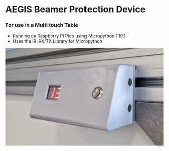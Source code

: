 # AEGIS Beamer Protection Device

### For use in a Multi touch Table

- Running on Raspberry Pi Pico using Micropython 1.19.1  
- Uses the IR_RX/TX Library for Micropython

![](device.png)
